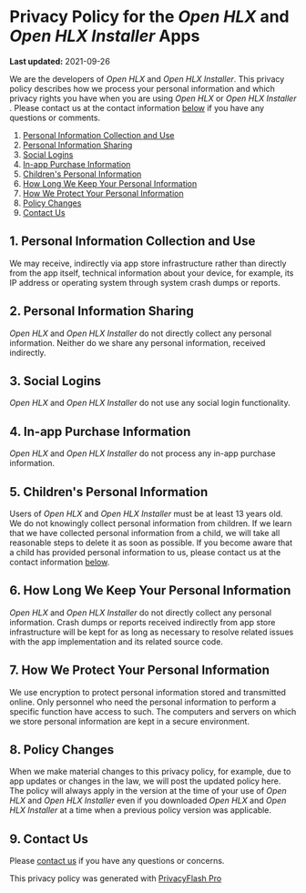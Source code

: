# Privacy Policy for the *Open HLX* and *Open HLX Installer* Apps

**Last updated:** 2021-09-26

We are the developers of *Open HLX* and *Open HLX Installer*. This
privacy policy describes how we process your personal information and
which privacy rights you have when you are using *Open HLX* or *Open HLX
Installer* . Please contact us at the contact information [below](#contact-us)
if you have any questions or comments.

1. [Personal Information Collection and Use](#personal-information-collection-and-use)
2. [Personal Information Sharing](#personal-information-sharing)
3. [Social Logins](#social-logins)
4. [In-app Purchase Information](#in-app-purchase-information)
5. [Children's Personal Information](#childrens-personal-information)
6. [How Long We Keep Your Personal Information](#how-long-we-keep-your-personal-information)
7. [How We Protect Your Personal Information](#how-we-protect-your-personal-information)
8. [Policy Changes](#policy-changes)
9. [Contact Us](#contact-us)

## 1. Personal Information Collection and Use

We may receive, indirectly via app store infrastructure rather than
directly from the app itself, technical information about your device,
for example, its IP address or operating system through system crash
dumps or reports.

## 2. Personal Information Sharing

*Open HLX* and *Open HLX Installer* do not directly collect any personal
information. Neither do we share any personal information, received
indirectly.

## 3. Social Logins

*Open HLX* and *Open HLX Installer* do not use any social login
functionality.

## 4. In-app Purchase Information

*Open HLX* and *Open HLX Installer* do not process any in-app purchase
information.

## 5. Children's Personal Information

Users of *Open HLX* and *Open HLX Installer* must be at least 13 years
old. We do not knowingly collect personal information from children. If
we learn that we have collected personal information from a child, we
will take all reasonable steps to delete it as soon as possible. If you
become aware that a child has provided personal information to us,
please contact us at the contact information [below](#contact-us).

## 6. How Long We Keep Your Personal Information

*Open HLX* and *Open HLX Installer* do not directly collect any personal
information. Crash dumps or reports received indirectly from app store
infrastructure will be kept for as long as necessary to resolve related
issues with the app implementation and its related source code.

## 7. How We Protect Your Personal Information

We use encryption to protect personal information stored and transmitted
online. Only personnel who need the personal information to perform a
specific function have access to such. The computers and servers on
which we store personal information are kept in a secure environment.

## 8. Policy Changes

When we make material changes to this privacy policy, for example, due
to app updates or changes in the law, we will post the updated policy
here. The policy will always apply in the version at the time of your
use of *Open HLX* and *Open HLX Installer* even if you downloaded *Open
HLX* and *Open HLX Installer* at a time when a previous policy version
was applicable.

## 9. Contact Us

Please [contact us](mailto:Grant%20Erickson%3cerick205@umn.edu%3e?subject=Open%20HLX%20and%20Open%20HLX%20Installer%20Privacy%20Policy") if you have any questions or concerns.

This privacy policy was generated with [PrivacyFlash Pro](https://github.com/privacy-tech-lab/privacyflash-pro)